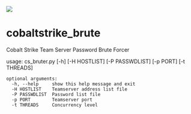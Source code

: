 ![](https://img.shields.io/github/license/isafe/cobaltstrike_brute?style=flat-square)
# cobaltstrike_brute
Cobalt Strike Team Server Password Brute Forcer

usage: cs_bruter.py [-h] [-H HOSTLIST] [-P PASSWDLIST] [-p PORT] [-t THREADS]

```
optional arguments:
  -h, --help     show this help message and exit
  -H HOSTLIST    Teamserver address list file
  -P PASSWDLIST  Password list file
  -p PORT        Teamserver port
  -t THREADS     Concurrency level


